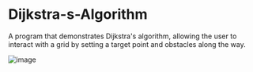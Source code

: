 # Dijkstra-s-Algorithm
A program that demonstrates Dijkstra's algorithm, allowing the user to interact with a grid by setting a target point and obstacles along the way.

![image](https://github.com/imDanielMarinca/Dijkstras-Algorithm/assets/148920936/5030ab7f-4193-40d2-9c7a-f6f052167d07)

